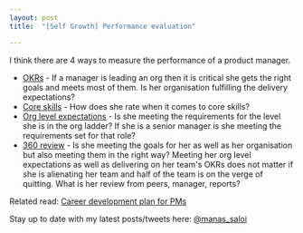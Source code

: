 ```yaml
---
layout: post
title:  "[Self Growth] Performance evaluation"

---
```


I think there are 4 ways to measure the performance of a product manager.

- [OKRs](https://rework.withgoogle.com/guides/set-goals-with-okrs/steps/introduction/) - If a manager is leading an org then it is critical she gets the right goals and meets most of them. Is her organisation fulfilling the delivery expectations?
- [Core skills](https://snowflake.medium.com/#1,2,3,2,4,1,1,4,3,2,0,4,2,2,3,0,Cersei%20Lannister,Senior%20Group%20Lead) - How does she rate when it comes to core skills?
- [Org level expectations](https://www.sachinrekhi.com/product-management-career-ladders-at-8-top-technology-firms) -  Is she meeting the requirements for the level she is in the org ladder? If she is a senior manager is she meeting the requirements set for that role?
- [360 review](https://support.reflektive.com/hc/en-us/articles/360000578686-Preparing-for-a-Review) - Is she meeting the goals for her as well as her organisation but also meeting them in the right way? Meeting her  org level expectations as well as delivering on her team's OKRs does not matter if she is alienating her team and half of the team is on the verge of quitting. What is her review from peers, manager, reports?

Related read: [Career development plan for PMs](https://manassaloi.com/2020/05/11/career-dev-plan.html)

Stay up to date with my latest posts/tweets here: [@manas_saloi](http://twitter.com/manas_saloi)
